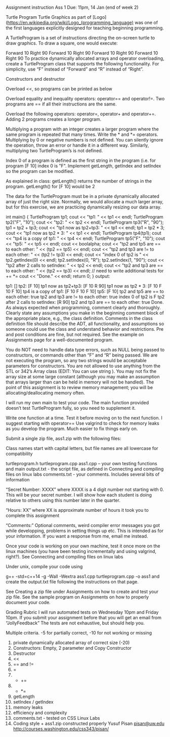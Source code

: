 Assignment instruction
Ass 1
Due: 11pm, 14 Jan (end of week 2)

Turtle Program
Turtle Graphics as part of [Logo](https://en.wikipedia.org/wiki/Logo_(programming_language) was one of the first languages explicitly designed for teaching beginning programming.

A TurtleProgram is a set of instructions directing the on-screen turtle to draw graphics. To draw a square, one would execute:

Forward 10 Right 90 Forward 10 Right 90 Forward 10 Right 90 Forward 10 Right 90 
To practice dynamically allocated arrays and operator overloading, create a TurtleProgram class that supports the following functionality. For simplicity, use “F” instead of “Forward” and “R” instead of “Right”.

Constructors and destructor

Overload <<, so programs can be printed as below

Overload equality and inequality operators: operator== and operator!=. Two programs are == if all their instructions are the same.

Overload the following operators: operator=, operator+ and operator+=. Adding 2 programs creates a longer program.

Multiplying a program with an integer creates a larger program where the same program is repeated that many times. Write the * and *= operators. Multiplying by 0 or negative numbers is not defined. You can silently ignore the operation, throw an error or handle it in a different way. Similarly, multiplying two TurtleProgram’s is not defined.

Index 0 of a program is defined as the first string in the program (i.e. for program [F 10] index 0 is "F". Implement getLength,  getIndex and setIndex so the program can be modified.

As explained in class: getLength() returns the number of strings in the program. getLength() for [F 10] would be 2

The data for the TurtleProgram must be in a private dynamically allocated array of just the right size. Normally, we would allocate a much larger array, but for this exercise, we are practicing dynamically resizing our data array.

int main()
{
    TurtleProgram tp1;
    cout << "tp1: " << tp1 << endl;
    TurtleProgram tp2("F", "10");
    cout << "tp2: " << tp2 << endl;
    TurtleProgram tp3("R", "90");
    tp1 = tp2 + tp3;
    cout << "tp1 now as tp2+tp3: " << tp1 << endl;
    tp1 = tp2 * 3;
    cout << "tp1 now as tp2 * 3: " << tp1 << endl;
    TurtleProgram tp4(tp1);
    cout << "tp4 is a copy of tp1: " << tp4 << endl;
    TurtleProgram tp5("F", "10");
    cout << "tp5: " << tp5 << endl;
    cout << boolalpha;
    cout << "tp2 and tp5 are == to each other: " << (tp2 == tp5) << endl;
    cout << "tp2 and tp3 are != to each other: " << (tp2 != tp3) << endl;
    cout << "index 0 of tp2 is " << tp2.getIndex(0) << endl;
    tp2.setIndex(0, "R");
    tp2.setIndex(1, "90");
    cout << "tp2 after 2 calls to setIndex: " << tp2 << endl;
    cout << "tp2 and tp3 are == to each other: " << (tp2 == tp3) << endl;
    // need to write additional tests for += *=
    cout << "Done." << endl;
    return 0;
}
output:

tp1: []
tp2: [F 10]
tp1 now as tp2+tp3: [F 10 R 90]
tp1 now as tp2 * 3: [F 10 F 10 F 10]
tp4 is a copy of tp1: [F 10 F 10 F 10]
tp5: [F 10]
tp2 and tp5 are == to each other: true
tp2 and tp3 are != to each other: true
index 0 of tp2 is F
tp2 after 2 calls to setIndex: [R 90]
tp2 and tp3 are == to each other: true
Done.
As always expected when programming, comment clearly and thoroughly. Clearly state any assumptions you make in the beginning comment block of the appropriate place, e.g., the class definition. Comments in the class definition file should describe the ADT, all functionality, and assumptions so someone could use the class and understand behavior and restrictions. Pre and post conditions are fine, but not required. See the example on Assignments page for a well-documented program.

You do NOT need to handle data type errors, such as NULL being passed to constructors, or commands other than “F” and “R” being passed. We are not executing the program, so any two strings would be acceptable parameters for constructors. You are not allowed to use anything from the STL or 342’s Array class (EDIT: You can use string ). You may not fix the array size at some large constant (although you may make an assumption that arrays larger than can be held in memory will not be handled). The point of this assignment is to review memory management; you will be allocating/deallocating memory often.

I will run my own main to test your code. The main function provided doesn’t test TurtleProgram fully, so you need to supplement it.

Write one function at a time. Test it before moving on to the next function. I suggest starting with operator== Use valgrind to check for memory leaks as you develop the program. Much easier to fix things early on.

Submit a single zip file, ass1.zip with the following files:

Class names start with capital letters, but file names are all lowercase for compatibility

turtleprogram.h
turtleprogram.cpp
ass1.cpp – your own testing functions and main
output.txt - the script file, as defined in Connecting and compiling files on linux labs
comments.txt - your comments. Includes several bits of information

“Secret Number: XXXX” where XXXX is a 4 digit number not starting with 0. This will be your secret number. I will show how each student is doing relative to others using this number later in the quarter.

“Hours: XX” where XX is approximate number of hours it took you to complete this assignment

“Comments:” Optional comments, weird compiler error messages you got while developping, problems in setting things up etc. This is intended as for your information. If you want a response from me, email me instead.

Once your code is working on your own machine, test it once more on the linux machines (you have been testing incrementally and using  valgrind, right?). See Connecting and compiling files on linux labs

Under unix, compile your code using

g++ -std=c++14 -g -Wall -Wextra ass1.cpp turtleprogram.cpp -o ass1
and create the output.txt file following the instructions on that page.

See Creating a zip file under Assignments on how to create and test your zip file. See the sample program on Assignments on how to properly document your code.

Grading Rubric
I will run automated tests on Wednesday 10pm and Friday 10pm. If you submit your assignment before that you will get an email from “JollyFeedback” The tests are not exhaustive, but should help you.

Multiple criteria. -5 for partially correct, -10 for not working or missing

1. private dynamically allocated array of correct size (-20)
2. Constructors: Empty, 2 parameter and Copy Constructor
3. Destructor
4. <<
5. == and !=
6. =
7. + +=
8. * *=
9. getLength
10. setIndex / getIndex
11. memory leaks
12. efficiency and complexity
13. comments.txt - tested on CSS Linux Labs
14. Coding style + ass1.zip constructed properly
Yusuf Pisan pisan@uw.edu 
http://courses.washington.edu/css343/pisan/